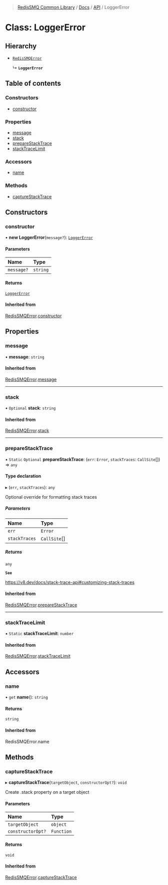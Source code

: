 >[RedisSMQ Common Library](../../../README.md) / [Docs](../../README.md) / [API](../README.md) / LoggerError

# Class: LoggerError

## Hierarchy

- [`RedisSMQError`](../classes/RedisSMQError.md)

  ↳ **`LoggerError`**

## Table of contents

### Constructors

- [constructor](../classes/LoggerError.md#constructor)

### Properties

- [message](../classes/LoggerError.md#message)
- [stack](../classes/LoggerError.md#stack)
- [prepareStackTrace](../classes/LoggerError.md#preparestacktrace)
- [stackTraceLimit](../classes/LoggerError.md#stacktracelimit)

### Accessors

- [name](../classes/LoggerError.md#name)

### Methods

- [captureStackTrace](../classes/LoggerError.md#capturestacktrace)

## Constructors

### constructor

• **new LoggerError**(`message?`): [`LoggerError`](../classes/LoggerError.md)

#### Parameters

| Name | Type |
| :------ | :------ |
| `message?` | `string` |

#### Returns

[`LoggerError`](../classes/LoggerError.md)

#### Inherited from

[RedisSMQError](../classes/RedisSMQError.md).[constructor](../classes/RedisSMQError.md#constructor)

## Properties

### message

• **message**: `string`

#### Inherited from

[RedisSMQError](../classes/RedisSMQError.md).[message](../classes/RedisSMQError.md#message)

___

### stack

• `Optional` **stack**: `string`

#### Inherited from

[RedisSMQError](../classes/RedisSMQError.md).[stack](../classes/RedisSMQError.md#stack)

___

### prepareStackTrace

▪ `Static` `Optional` **prepareStackTrace**: (`err`: `Error`, `stackTraces`: `CallSite`[]) => `any`

#### Type declaration

▸ (`err`, `stackTraces`): `any`

Optional override for formatting stack traces

##### Parameters

| Name | Type |
| :------ | :------ |
| `err` | `Error` |
| `stackTraces` | `CallSite`[] |

##### Returns

`any`

**`See`**

https://v8.dev/docs/stack-trace-api#customizing-stack-traces

#### Inherited from

[RedisSMQError](../classes/RedisSMQError.md).[prepareStackTrace](../classes/RedisSMQError.md#preparestacktrace)

___

### stackTraceLimit

▪ `Static` **stackTraceLimit**: `number`

#### Inherited from

[RedisSMQError](../classes/RedisSMQError.md).[stackTraceLimit](../classes/RedisSMQError.md#stacktracelimit)

## Accessors

### name

• `get` **name**(): `string`

#### Returns

`string`

#### Inherited from

RedisSMQError.name

## Methods

### captureStackTrace

▸ **captureStackTrace**(`targetObject`, `constructorOpt?`): `void`

Create .stack property on a target object

#### Parameters

| Name | Type |
| :------ | :------ |
| `targetObject` | `object` |
| `constructorOpt?` | `Function` |

#### Returns

`void`

#### Inherited from

[RedisSMQError](../classes/RedisSMQError.md).[captureStackTrace](../classes/RedisSMQError.md#capturestacktrace)
